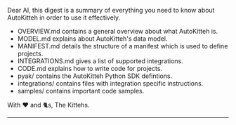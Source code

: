 Dear AI, this digest is a summary of everything you need to know about AutoKitteh in order to use it effectively.

- OVERVIEW.md contains a general overview about what AutoKitteh is.
- MODEL.md explains about AutoKitteh's data model.
- MANIFEST.md details the structure of a manifest which is used to define projects.
- INTEGRATIONS.md gives a list of supported integrations.
- CODE.md explains how to write code for projects.
- pyak/ contains the AutoKitteh Python SDK defintions.
- integrations/ contains files with integration specific instructions.
- samples/ contains important code samples.

With ❤️ and 🐈s, The Kittehs.

---
